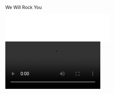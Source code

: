 We Will Rock You
<iframe frameborder="no" border="0" marginwidth="0" marginheight="0" width=330 height=86 src="//music.163.com/outchain/player?type=2&id=1869271&auto=0&height=66";align="middle"></iframe>
   
<video preload="auto" poster="" src="http://vs.leleketang.com/dat/ms/ph/k/video/20631.mp4" controls>
  你的浏览器不支持
</video>